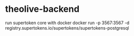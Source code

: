 # theolive-backend

run supertoken core with docker
docker run -p 3567:3567 -d registry.supertokens.io/supertokens/supertokens-postgresql
